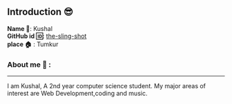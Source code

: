 ## Introduction :sunglasses:
**Name :name_badge:**:     Kushal 
<br>
**GitHub id :id:**: [the-sling-shot](https://github.com/the-sling-shot)
<br>
**place :house:** : Tumkur
### About me :boy: :
---
I am Kushal, A 2nd year computer science student.
My major areas of interest are Web Development,coding and music.

